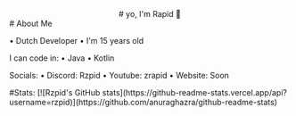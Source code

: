 <div align="center">
# yo, I'm Rapid 👋
</div>
# About Me

• Dutch Developer
• I'm 15 years old

I can code in:
• Java
• Kotlin

Socials:
• Discord: Rzpid
• Youtube: zrapid
• Website: Soon

<div>
#Stats:
[![Rzpid's GitHub stats](https://github-readme-stats.vercel.app/api?username=rzpid)](https://github.com/anuraghazra/github-readme-stats)
